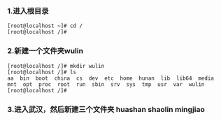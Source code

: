 ### 1.进入根目录
```shell
[root@localhost ~]# cd /
[root@localhost /]# 
```
### 2.新建一个文件夹wulin
```shell
[root@localhost /]# mkdir wulin
[root@localhost /]# ls
aa  bin  boot  china  cs  dev  etc  home  hunan  lib  lib64  media  mnt  opt  proc  root  run  sbin  srv  sys  tmp  usr  var  wulin
[root@localhost /]# 

```
### 3.进入武汉，然后新建三个文件夹 huashan shaolin mingjiao 
```shell

```
